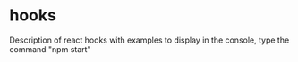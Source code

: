 # hooks
Description of react hooks with examples
to display in the console, type the command "npm start"
